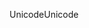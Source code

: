 <span data-ttu-id="67ea5-101">Unicode</span><span class="sxs-lookup"><span data-stu-id="67ea5-101">Unicode</span></span>
